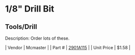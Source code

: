 # 1/8" Drill Bit
## Tools/Drill
Description: 	Order lots of these.  

| Vendor | Mcmaster | 
| Part # | [2901A115](http://www.mcmaster.com/) | 
| Unit Price | $1.58 | 
